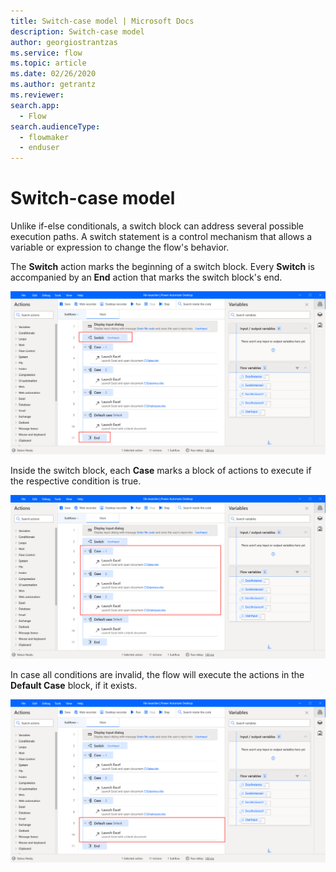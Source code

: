 ```yaml
---
title: Switch-case model | Microsoft Docs
description: Switch-case model
author: georgiostrantzas
ms.service: flow
ms.topic: article
ms.date: 02/26/2020
ms.author: getrantz
ms.reviewer:
search.app: 
  - Flow
search.audienceType: 
  - flowmaker
  - enduser
---
```


# Switch-case model

Unlike if-else conditionals, a switch block can address several possible execution paths. A switch statement is a control mechanism that allows a variable or expression to change the flow's behavior.

The **Switch** action marks the beginning of a switch block. Every **Switch** is accompanied by an **End** action that marks the switch block's end.

![A example with an switch block.](../../media/switch-case-model/switch-block.png)

Inside the switch block, each **Case** marks a block of actions to execute if the respective condition is true.

![The cases in the switch block.](../../media/switch-case-model/case-blocks.png)

In case all conditions are invalid, the flow will execute the actions in the **Default Case** block, if it exists.

![The default case in the switch block.](../../media/switch-case-model/default-block.png)